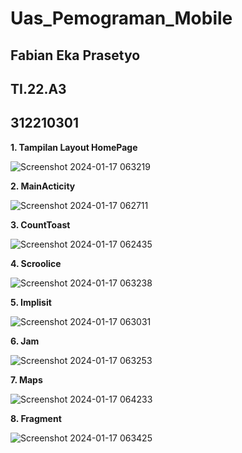 # Uas_Pemograman_Mobile

## Fabian Eka Prasetyo
## TI.22.A3
## 312210301


**1. Tampilan Layout HomePage**

![Screenshot 2024-01-17 063219](https://github.com/ReOrize5/Uas_Pemograman_Mobile/assets/115756982/e53bfe72-acc8-4ebc-9206-69c60db74672)

**2. MainActicity**

![Screenshot 2024-01-17 062711](https://github.com/ReOrize5/Uas_Pemograman_Mobile/assets/115756982/a8dab281-e6ea-4b13-b676-fced6a176de8)

**3. CountToast**

![Screenshot 2024-01-17 062435](https://github.com/ReOrize5/Uas_Pemograman_Mobile/assets/115756982/f866164b-6c0a-43a9-82b3-1900a3d30256)

**4. Scroolice**

![Screenshot 2024-01-17 063238](https://github.com/ReOrize5/Uas_Pemograman_Mobile/assets/115756982/4b653625-868e-46fd-a4e5-a1110d4ded56)

**5. Implisit**

![Screenshot 2024-01-17 063031](https://github.com/ReOrize5/Uas_Pemograman_Mobile/assets/115756982/8e83cf3a-bb5a-44f8-898f-c6b532373ecf)

**6. Jam**

![Screenshot 2024-01-17 063253](https://github.com/ReOrize5/Uas_Pemograman_Mobile/assets/115756982/53d5c62a-9d11-43d8-bda3-93ad4880acc3)

**7. Maps**

![Screenshot 2024-01-17 064233](https://github.com/ReOrize5/Uas_Pemograman_Mobile/assets/115756982/37dc5bc1-1e6b-4485-95be-5eccfadcf0d8)

**8. Fragment**

![Screenshot 2024-01-17 063425](https://github.com/ReOrize5/Uas_Pemograman_Mobile/assets/115756982/b0fc34b2-9e0f-4cc2-abc2-9fcace57241b)




